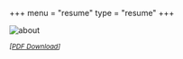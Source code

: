 +++
menu = "resume"
type = "resume"
+++

![about](/images/resume.jpg)

<!-- <small><a href="https://raw.githubusercontent.com/nrsprs/nrsprs.github.io/master/assets/resume.pdf" download><i>*[]*</i></a></small> -->
<small><i>[[PDF Download](https://raw.githubusercontent.com/nrsprs/nrsprs.github.io/master/assets/resume.pdf)]</i></small>
